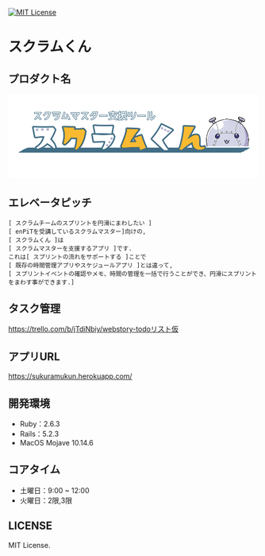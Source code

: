 [![MIT License](http://img.shields.io/badge/license-MIT-blue.svg?style=flat)](https://github.com/Hamumayo55/Sukuramukun/blob/master/LICENSE)  
# スクラムくん  

## プロダクト名 
![product_name](https://github.com/Hamumayo55/Sukuramukun/blob/master/app/assets/images/logo.png)
## エレベータピッチ 
```
[ スクラムチームのスプリントを円滑にまわしたい ]   
[ enPiTを受講しているスクラムマスター]向けの,   
[ スクラムくん ]は  
[ スクラムマスターを支援するアプリ ]です.   
これは[ スプリントの流れをサポートする ]ことで  
[ 既存の時間管理アプリやスケジュールアプリ ]とは違って,  
[ スプリントイベントの確認やメモ、時間の管理を一括で行うことができ、円滑にスプリントをまわす事ができます.]   
```

## タスク管理
https://trello.com/b/jTdiNbiy/webstory-todoリスト仮  

## アプリURL  
https://sukuramukun.herokuapp.com/  
   
## 開発環境 
- Ruby：2.6.3
- Rails：5.2.3  
- MacOS Mojave 10.14.6  

## コアタイム 
- 土曜日：9:00 ~ 12:00  
- 火曜日：2限,3限  

## LICENSE  
MIT License.
